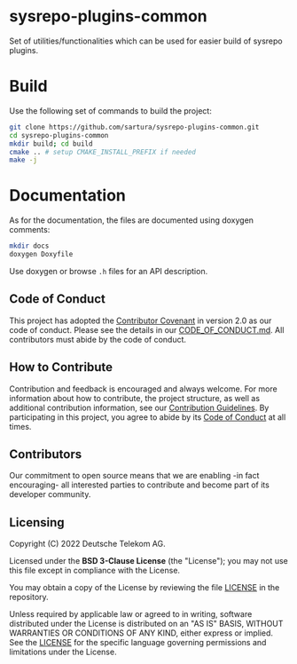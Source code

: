 # sysrepo-plugins-common
Set of utilities/functionalities which can be used for easier build of sysrepo plugins.

# Build
Use the following set of commands to build the project:
```sh
git clone https://github.com/sartura/sysrepo-plugins-common.git
cd sysrepo-plugins-common
mkdir build; cd build
cmake .. # setup CMAKE_INSTALL_PREFIX if needed
make -j
```

# Documentation
As for the documentation, the files are documented using doxygen comments:
```sh
mkdir docs
doxygen Doxyfile
```
Use doxygen or browse ```.h``` files for an API description.

## Code of Conduct

This project has adopted the [Contributor Covenant](https://www.contributor-covenant.org/) in version 2.0 as our code
of conduct. Please see the details in our [CODE_OF_CONDUCT.md](CODE_OF_CONDUCT.md). All contributors must abide by the
code of conduct.

## How to Contribute

Contribution and feedback is encouraged and always welcome. For more information about how to contribute, the project
structure, as well as additional contribution information, see our [Contribution Guidelines](./CONTRIBUTING.md). By
participating in this project, you agree to abide by its [Code of Conduct](./CODE_OF_CONDUCT.md) at all times.

## Contributors

Our commitment to open source means that we are enabling -in fact encouraging- all interested parties to contribute and
become part of its developer community.

## Licensing

Copyright (C) 2022 Deutsche Telekom AG.

Licensed under the **BSD 3-Clause License** (the "License"); you may not use this file except in compliance with
the License.

You may obtain a copy of the License by reviewing the file [LICENSE](./LICENSE) in the repository.

Unless required by applicable law or agreed to in writing, software distributed under the License is distributed on an
"AS IS" BASIS, WITHOUT WARRANTIES OR CONDITIONS OF ANY KIND, either express or implied. See the [LICENSE](./LICENSE)
for the specific language governing permissions and limitations under the License.